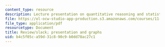 ```yaml
---
content_type: resource
description: Lecture presentation on quantitative reasoning and statistical methods.
file: https://ol-ocw-studio-app-production.s3.amazonaws.com/courses/11-220-quantitative-reasoning-statistical-methods-for-planners-i-spring-2009/b4c5f05ca59d31c890c9b0dd78ac27c1_MIT11_220s09_lec19.pdf
file_type: application/pdf
resourcetype: Document
title: Review/slack; presentation and graphs
uid: b4c5f05c-a59d-31c8-90c9-b0dd78ac27c1
---
```

